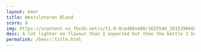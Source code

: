 ```yaml
---
layout: beer
title: Westvleteren Blond
score: 8
img: https://scontent.xx.fbcdn.net/v/t1.0-0/p480x480/1625546_10153966650393745_441647493230179601_n.jpg?oh=0e7c641c2a480031f0f91037a842ae49&oe=5889D7A9
desc: A lot lighter on flavour than I expected but then the bottle I have is older than it should be. That said it is perfectly balanced down to the last drop and there’s a hint of some deliciousness there. Not worth the price you pay in this country but I would love to get a fresh case of this
permalink: /beer/:title.html
---
```

